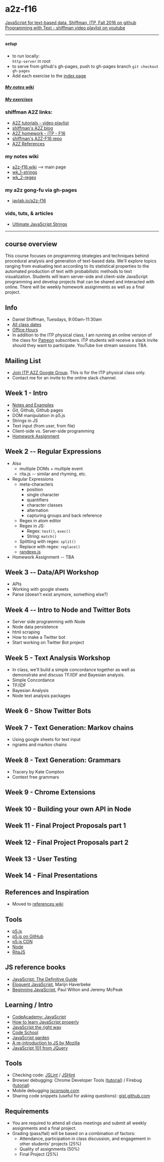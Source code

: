 # a2z-f16
[JavaScript for text-based data, Shiffman, ITP, Fall 2016 on github][1]  
[Programming with Text - shiffman video playlist on youtube][3]

----------

##### setup
- to run locally:  
`http-server` in root
- to serve from github's gh-pages, push to gh-pages branch
`git checkout gh-pages`  
- Add each exercise to the [index page](http://jaylab.io/a2z-f16)

##### [My notes wiki](https://github.com/jaycody/a2z-f16/wiki)  
##### [My exercises](http://jaylab.io/a2z-f16/)


### shiffman A2Z links:
* [A2Z tutorials - video playlist](https://youtu.be/HRANU6KtNEs?list=PLRqwX-V7Uu6YrbSJBg32eTzUU50E2B8Ch)
* [shiffman's A2Z blog](http://shiffman.net/a2z/)  
* [A2Z homework - ITP - F16](https://github.com/shiffman/A2Z-F16/wiki)  
* [shiffman's A2Z-F16 repo](https://github.com/shiffman/A2Z-F16)  
* [A2Z References](https://github.com/shiffman/A2Z-F16/wiki/References)

### my notes wiki
* [a2z-f16.wiki][2] --> main page
* [wk_1-strings](https://github.com/jaycody/a2z-f16/wiki/wk_01-strings)
* [wk_2-regex](https://github.com/jaycody/a2z-f16/wiki/wk_02-regex)

### my a2z gong-fu via gh-pages
* [jaylab.io/a2z-f16](http://jaylab.io/a2z-f16)

### vids, tuts, & articles
* [Ultimate JavaScript Strings](https://www.youtube.com/watch?v=ot4YGBG5Img)


------------



course overview
-----------

This course focuses on programming strategies and techniques behind procedural analysis and generation of text-based data. We'll explore topics ranging from evaluating text according to its statistical properties to the automated production of text with probabilistic methods to text visualization. Students will learn server-side and client-side JavaScript programming and develop projects that can be shared and interacted with online. There will be weekly homework assignments as well as a final project.


## Info
- Daniel Shiffman, Tuesdays, 9:00am-11:30am
- [All class dates](http://help.itp.nyu.edu/curriculum/fall-class-dates)
- [Office Hours](https://itp.nyu.edu/inwiki/Signup/Shiffman)
- In addition to the ITP physical class, I am running an online version of the class for [Patreon](patreon.com/codingrainbow) subscribers.  ITP students will receive a slack invite should they want to participate.  YouTube live stream sessions TBA.

## Mailing List
* [Join ITP A2Z Google Group](https://groups.google.com/a/nyu.edu/forum/#!forum/a2z-group/).  This is for the ITP physical class only.
* Contact me for an invite to the online slack channel.

## Week 1 - Intro
* [Notes and Examples](http://shiffman.net/a2z/intro/)
* Git, Github, Github pages
* DOM manipulation in p5.js
* Strings in JS
* Text input (from user, from file)
* Client-side vs. Server-side programming
* [Homework Assignment](https://github.com/shiffman/A2Z-F16/wiki/Week-1-Homework)

## Week 2 -- Regular Expressions
* Also
  * multiple DOMs + multiple event
  * rita.js -- similar and rhyming, etc.
* Regular Expressions
  * meta-characters
    * position
    * single character
    * quantifiers
    * character classes
    * alternation
    * capturing groups and back reference
  * Regex in atom editor
  * Regex in JS:
      * Regex: `test()`, `exec()`
      * String: `match()`
  * Splitting with regex: `split()`
  * Replace with regex: `replace()`
  * [randexp.js](http://fent.github.io/randexp.js/)
* Homework Assignment -- TBA

## Week 3 -- Data/API Workshop
* APIs
* Working with google sheets
* Parse (doesn't exist anymore, something else?)

## Week 4 -- Intro to Node and Twitter Bots
* Server side programming with Node
* Node data persistence
* html scraping
* How to make a Twitter bot
* Start working on Twitter Bot project

## Week 5 - Text Analysis Workshop
* In class, we'll build a simple concordance together as well as demonstrate and discuss TF/IDF and Bayesian analysis.
* Simple Concordance
* TF/IDF
* Bayesian Analysis
* Node text analysis packages

## Week 6 - Show Twitter Bots

## Week 7 - Text Generation: Markov chains
* Using google sheets for text input
* ngrams and markov chains

## Week 8 - Text Generation: Grammars
* Tracery by Kate Compton
* Context free grammars

## Week 9 - Chrome Extensions

## Week 10 - Building your own API in Node

## Week 11 - Final Project Proposals part 1

## Week 12 - Final Project Proposals part 2

## Week 13 - User Testing

## Week 14 - Final Presentations

## References and Inspiration
* Moved to [references wiki](https://github.com/shiffman/A2Z-F16/wiki/References)

## Tools
* [p5.js](http://p5js.org)
* [p5.js on GitHub](https://github.com/processing/p5.js)
* [p5.js CDN](http://cdnjs.com/libraries/p5.js)
* [Node](http://nodejs.org/)
* [RitaJS](https://github.com/dhowe/RiTaJS)

## JS reference books
* [JavaScript: The Definitive Guide](http://shop.oreilly.com/product/9780596000486.do)
* [Eloquent JavaScript](http://eloquentjavascript.net/contents.html), Marijn Haverbeke
* [Beginning JavaScript](http://www.amazon.com/Beginning-JavaScript-Paul-Wilton/dp/0470525932), Paul Wilton and Jeremy McPeak

## Learning / Intro
* [CodeAcademy: JavaScript](http://www.codecademy.com/tracks/javascript)
* [How to learn JavaScript properly](http://javascriptissexy.com/how-to-learn-javascript-properly/)
* [JavaScript the right way](http://www.jstherightway.org/)
* [Code School](https://www.codeschool.com/paths/javascript)
* [JavaScript garden](http://bonsaiden.github.io/JavaScript-Garden/)
* [A re-introduction to JS by Mozilla](https://developer.mozilla.org/en-US/docs/Web/JavaScript/A_re-introduction_to_JavaScript)
* [JavaScript 101 from JQuery](https://learn.jquery.com/javascript-101/)

## Tools
* Checking code: [JSLint](http://www.jslint.com/) / [JSHint](http://www.jshint.com)
* Browser debugging: Chrome Developer Tools ([tutorial](https://developer.chrome.com/extensions/tut_debugging)) / Firebug ([tutorial](http://www.developerfusion.com/article/139949/debugging-javascript-with-firebug/))
* Mobile debugging [jsconsole.com](http://jsconsole.com)
* Sharing code snippets (useful for asking questions): [gist.github.com](http://gist.github.com)

## Requirements
* You are required to attend all class meetings and submit all weekly assignments and a final project.
* Grading (pass/fail) will be based on a combination of factors:
  * Attendance, participation in class discussion, and engagement in other students' projects (25%)
  * Quality of assignments (50%)
  * Final Project (25%)



[1]:https://github.com/shiffman/A2Z-F16
[2]:https://github.com/jaycody/a2z-f16/wiki
[3]:https://www.youtube.com/playlist?list=PLRqwX-V7Uu6YrbSJBg32eTzUU50E2B8Ch
